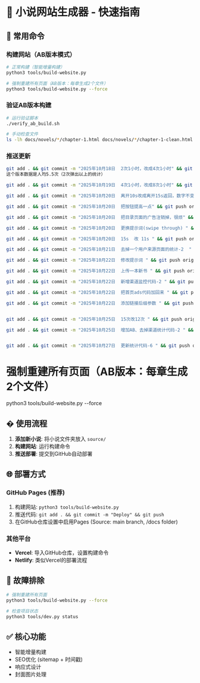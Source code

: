 # 🎉 小说网站生成器 - 快速指南

## 🚀 常用命令

### 构建网站（AB版本模式）
```bash
# 正常构建（智能增量构建）
python3 tools/build-website.py

# 强制重建所有页面（AB版本：每章生成2个文件）
python3 tools/build-website.py --force
```

### 验证AB版本构建
```bash
# 运行验证脚本
./verify_ab_build.sh

# 手动检查文件
ls -lh docs/novels/*/chapter-1.html docs/novels/*/chapter-1-clean.html
```

### 推送更新
```bash
git add . && git commit -m "2025年10月18日  2次1小时，改成4次1小时" && git push origin main
这个版本数据是人均5.5次（2次弹出以上的统计）

git add . && git commit -m "2025年10月19日  4次1小时，改成8次1小时" && git push origin main

git add . && git commit -m "2025年10月20日  离开10s改成离开15s返回，数字不变" && git push origin main

git add . && git commit -m "2025年10月20日  把按钮提高一点" && git push origin main

git add . && git commit -m "2025年10月20日  把目录页面的广告注销掉，很烦" && git push origin main

git add . && git commit -m "2025年10月20日  更换提示词(swipe through) " && git push origin main

git add . && git commit -m "2025年10月20日  15s  改 11s " && git push origin main

git add . && git commit -m "2025年10月21日  去掉一个用户来源页面的统计-2  " && git push origin main

git add . && git commit -m "2025年10月22日  修改提示词 " && git push origin main

git add . && git commit -m "2025年10月22日  上传一本新书 " && git push origin main

git add . && git commit -m "2025年10月22日  新增渠道监控代码-2 " && git push origin main

git add . && git commit -m "2025年10月22日  把首页ads代码加回来 " && git push origin main

git add . && git commit -m "2025年10月22日  添加链接后缀参数 " && git push origin main


git add . && git commit -m "2025年10月25日  15次改12次 " && git push origin main

git add . && git commit -m "2025年10月25日  增加AB、去掉渠道统计代码-2 " && git push origin main


git add . && git commit -m "2025年10月27日  更新统计代码-6 " && git push origin main
```

# 强制重建所有页面（AB版本：每章生成2个文件）
python3 tools/build-website.py --force

## � 使用流程

1. **添加新小说**: 将小说文件夹放入 `source/`
2. **构建网站**: 运行构建命令
3. **推送部署**: 提交到GitHub自动部署

## 🌐 部署方式

### GitHub Pages (推荐)
1. 构建网站: `python3 tools/build-website.py`
2. 推送代码: `git add . && git commit -m "Deploy" && git push`
3. 在GitHub仓库设置中启用Pages (Source: main branch, /docs folder)

### 其他平台
- **Vercel**: 导入GitHub仓库，设置构建命令
- **Netlify**: 类似Vercel的部署流程

## 🔧 故障排除























```bash
# 强制重建所有页面
python3 tools/build-website.py --force

# 检查项目状态
python3 tools/dev.py status
```

## ✅ 核心功能
- 智能增量构建
- SEO优化 (sitemap + 时间戳)
- 响应式设计
- 封面图片处理

